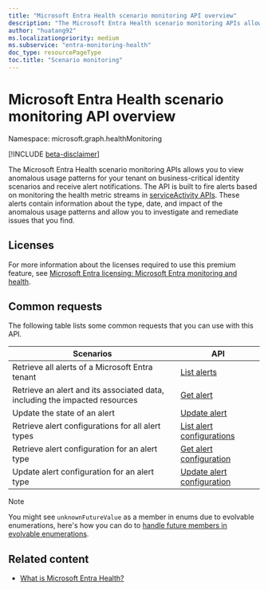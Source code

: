 ```yaml
---
title: "Microsoft Entra Health scenario monitoring API overview"
description: "The Microsoft Entra Health scenario monitoring APIs allows you to view anomalous usage patterns for your tenant on business-critical identity scenarios and receive alert notifications."
author: "huatang92"
ms.localizationpriority: medium
ms.subservice: "entra-monitoring-health"
doc_type: resourcePageType
toc.title: "Scenario monitoring"
---
```


# Microsoft Entra Health scenario monitoring API overview

Namespace: microsoft.graph.healthMonitoring

[!INCLUDE [beta-disclaimer](../../includes/beta-disclaimer.md)]

The Microsoft Entra Health scenario monitoring APIs allows you to view anomalous usage patterns for your tenant on business-critical identity scenarios and receive alert notifications. The API is built to fire alerts based on monitoring the health metric streams in [serviceActivity APIs](../resources/serviceactivity.md). These alerts contain information about the type, date, and impact of the anomalous usage patterns and allow you to investigate and remediate issues that you find.

## Licenses

For more information about the licenses required to use this premium feature, see [Microsoft Entra licensing: Microsoft Entra monitoring and health](/entra/fundamentals/licensing#microsoft-entra-monitoring-and-health).

## Common requests

The following table lists some common requests that you can use with this API.

|  Scenarios  | API |
| ----------- | ----------- |
| Retrieve all alerts of a Microsoft Entra tenant | [List alerts](../api/healthmonitoring-healthmonitoringroot-list-alerts.md) |
| Retrieve an alert and its associated data, including the impacted resources | [Get alert](../api/healthmonitoring-alert-get.md) |
| Update the state of an alert | [Update alert](../api/healthmonitoring-alert-update.md) |
| Retrieve alert configurations for all alert types | [List alert configurations](../api/healthmonitoring-healthmonitoringroot-list-alertconfigurations.md) |
| Retrieve alert configuration for an alert type | [Get alert configuration](../api/healthmonitoring-alertconfiguration-get.md) |
| Update alert configuration for an alert type | [Update alert configuration](../api/healthmonitoring-alertconfiguration-update.md) |

> [!NOTE]
> You might see `unknownFutureValue` as a member in enums due to evolvable enumerations, here's how you can do to [handle future members in evolvable enumerations](/graph/best-practices-concept#handling-future-members-in-evolvable-enumerations).

## Related content

- [What is Microsoft Entra Health?](/entra/identity/monitoring-health/concept-microsoft-entra-health)
